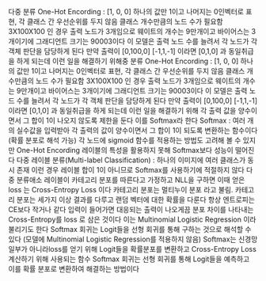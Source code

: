 다중 분류
One-Hot Encording : [1, 0, 0] 하나의 값만 1이고 나머지는 0인벡터로 표현, 각 클래스 간 우선순위를 두지 않음 클래스 개수만큼의 노드 수가 필요함
3X100X100 인 경우 출력 노드가 3개임으로 웨이트의 개수는 9만개이고 바이어스는 3개이기에 그래디언트 크기는 90003이다 이 모델은 출력 노드 수를 늘려서 각 노드가 각 객체 판단을 담당하게 된다
만약 출력이 [0,100,0] [-1,1,-1] 이라면 [0,1,0] 과 동일취급을 하게 되는데 이런 일을 해결하기 위해중 분류
One-Hot Encording : [1, 0, 0] 하나의 값만 1이고 나머지는 0인벡터로 표현, 각 클래스 간 우선순위를 두지 않음 클래스 개수만큼의 노드 수가 필요함
3X100X100 인 경우 출력 노드가 3개임으로 웨이트의 개수는 9만개이고 바이어스는 3개이기에 그래디언트 크기는 90003이다 이 모델은 출력 노드 수를 늘려서 각 노드가 각 객체 판단을 담당하게 된다
만약 출력이 [0,100,0] [-1,1,-1] 이라면 [0,1,0] 과 동일취급을 하게 되는데 이런 일을 해결하기 위해 각 출력 값을 양수이면서 그 합이 1이 나오지 않도록 제한을 둔다 이를 Softmax라 한다
Softmax : 여러 개의 실수값을 입력받아 각 출력의 값이 양수이면서 그 합이 1이 되도록 변환하는 함수이다 (확률 분포로 해석 가능)
각 노드에 sigmoid 함수를 적용하는 방법도 고려해 볼 수 있지만 One-Hot Encording 레이블의 특성을 활용하지 못해 Softmax보다 성능이 떨어진다
다중 레이블 분류(Multi-label Classification) : 하나의 이미지에 여러 클래스가 동시 존재 이런 경우 레이블 합이 1이 아니므로 Softmax를 사용하기에 적절하지 않다
다중 분류애소 레이블이 카테고리 분포를 따른다고 가정하고 NLL을 구하면 이때 얻은 loss 는 Cross-Entropy Loss 이다
카테고리 분포는 멀티누이 분포 라고 불림. 카테고리 분포는 세가지 이상 결과를 다루고 랜덤 벡터에 대한 확률을 다룬다
항상 엔트로피는 CE보다 작거나 같다 입력이 들어가면 대응되는 출력이 나오게끔 분포 차이를 나타내는 Cross-Entropy를 loss 로 삼은 것이다 이는 Multinomial Logistic Regression 이라 불리기도 한다
Softmax 회귀는 Logit들을 선형 회귀를 통해 구하는 것으로 해석할 수 있다 (모델에 Multinomial Logistic Regression를 적용하지 않음)
Softmax는 신경망 일부가 아니라loss를 얻기 위해 Logit들을 확률분포를 변환하고 Cross-Entropy Loss 계산하기 위해 사용되는 함수 Softmax 회귀는 선형 회귀를 통해 Logit들을 예측하고 이를 확률 분포로 변환하여 해결하는 방법이다





